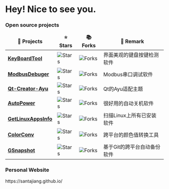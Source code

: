 <h1>Hey! Nice to see you.</h1>


<h3>Open source projects</h3>
<table>
  <thead align="center">
    <tr border: none;>
      <td><b>🎁 Projects</b></td>
      <td><b>⭐ Stars</b></td>
      <td><b>📚 Forks</b></td>
      <td><b>🔔 Remark</b></td> 
    </tr>
  </thead>
  <tbody>
    <tr>
      <td><a href="https://github.com/SantaJiang/KeyBoardTool"><b>KeyBoardTool</b></a></td>
      <td><img alt="Stars" src="https://img.shields.io/github/stars/SantaJiang/KeyBoardTool?style=flat-square&labelColor=343b41"/></td>
      <td><img alt="Forks" src="https://img.shields.io/github/forks/SantaJiang/KeyBoardTool?style=flat-square&labelColor=343b41"/></td>
      <td>界面美观的键盘按键检测软件</td>
    </tr>
	  <tr>
      <td><a href="https://github.com/SantaJiang/ModbusDebuger"><b>ModbusDebuger</b></a></td>
      <td><img alt="Stars" src="https://img.shields.io/github/stars/SantaJiang/ModbusDebuger?style=flat-square&labelColor=343b41"/></td>
      <td><img alt="Forks" src="https://img.shields.io/github/forks/SantaJiang/ModbusDebuger?style=flat-square&labelColor=343b41"/></td>
      <td>Modbus串口调试软件</td>
    </tr>
    <tr>
      <td><a href="https://github.com/SantaJiang/Qt-Creator-Ayu"><b>Qt-Creator-Ayu</b></a></td>
      <td><img alt="Stars" src="https://img.shields.io/github/stars/SantaJiang/Qt-Creator-Ayu?style=flat-square&labelColor=343b41"/></td>
      <td><img alt="Forks" src="https://img.shields.io/github/forks/SantaJiang/Qt-Creator-Ayu?style=flat-square&labelColor=343b41"/></td>
      <td>Qt的Ayu适配主题</td>
    </tr>
    <tr>
      <td><a href="https://github.com/SantaJiang/AutoPower"><b>AutoPower</b></a></td>
      <td><img alt="Stars" src="https://img.shields.io/github/stars/SantaJiang/AutoPower?style=flat-square&labelColor=343b41"/></td>
      <td><img alt="Forks" src="https://img.shields.io/github/forks/SantaJiang/AutoPower?style=flat-square&labelColor=343b41"/></td>
      <td>很好用的自动关机软件</td>
    </tr>
    <tr>
      <td><a href="https://github.com/SantaJiang/GetLinuxAppsInfo"><b>GetLinuxAppsInfo</b></a></td>
      <td><img alt="Stars" src="https://img.shields.io/github/stars/SantaJiang/GetLinuxAppsInfo?style=flat-square&labelColor=343b41"/></td>
      <td><img alt="Forks" src="https://img.shields.io/github/forks/SantaJiang/GetLinuxAppsInfo?style=flat-square&labelColor=343b41"/></td>
      <td>扫描Linux上所有已安装软件</td>
    </tr>
    <tr>
      <td><a href="https://github.com/SantaJiang/ColorConv"><b>ColorConv</b></a></td>
      <td><img alt="Stars" src="https://img.shields.io/github/stars/SantaJiang/ColorConv?style=flat-square&labelColor=343b41"/></td>
      <td><img alt="Forks" src="https://img.shields.io/github/forks/SantaJiang/ColorConv?style=flat-square&labelColor=343b41"/></td>
      <td>跨平台的颜色值转换工具</td>
    </tr>
    <tr>
      <td><a href="https://github.com/SantaJiang/GSnapshot"><b>GSnapshot</b></a></td>
      <td><img alt="Stars" src="https://img.shields.io/github/stars/SantaJiang/GSnapshot?style=flat-square&labelColor=343b41"/></td>
      <td><img alt="Forks" src="https://img.shields.io/github/forks/SantaJiang/GSnapshot?style=flat-square&labelColor=343b41"/></td>
      <td>基于Git的跨平台自动备份软件</td>
    </tr>
  </tbody>
</table>

<h3>Personal Website</h3>
https://santajiang.github.io/
